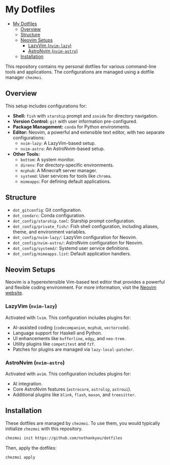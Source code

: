 # My Dotfiles

<!--toc:start-->
- [My Dotfiles](#my-dotfiles)
  - [Overview](#overview)
  - [Structure](#structure)
  - [Neovim Setups](#neovim-setups)
    - [LazyVim (`nvim-lazy`)](#lazyvim-nvim-lazy)
    - [AstroNvim (`nvim-astro`)](#astronvim-nvim-astro)
  - [Installation](#installation)
<!--toc:end-->

This repository contains my personal dotfiles for various command-line tools
and applications. The configurations are managed using a dotfile manager `chezmoi`.

## Overview

This setup includes configurations for:

- **Shell:** `fish` with `starship` prompt and `zoxide` for directory navigation.
- **Version Control:** `git` with user information pre-configured.
- **Package Management:** `conda` for Python environments.
- **Editor:** Neovim, a powerful and extensible text editor, with two separate configurations:
  - `nvim-lazy`: A LazyVim-based setup.
  - `nvim-astro`: An AstroNvim-based setup.
- **Other Tools:**
  - `bottom`: A system monitor.
  - `direnv`: For directory-specific environments.
  - `mcphub`: A Minecraft server manager.
  - `systemd`: User services for tools like `chroma`.
  - `mimeapps`: For defining default applications.

## Structure

- `dot_gitconfig`: Git configuration.
- `dot_condarc`: Conda configuration.
- `dot_config/starship.toml`: Starship prompt configuration.
- `dot_config/private_fish/`: Fish shell configuration, including aliases,
  theme, and environment variables.
- `dot_config/nvim-lazy/`: LazyVim configuration for Neovim.
- `dot_config/nvim-astro/`: AstroNvim configuration for Neovim.
- `dot_config/systemd/`: Systemd user service definitions.
- `dot_config/mimeapps.list`: Default application handlers.

## Neovim Setups

Neovim is a hyperextensible Vim-based text editor that provides a powerful and
flexible coding environment. For more information, visit the [Neovim website](https://neovim.io/).

### LazyVim (`nvim-lazy`)

Activated with `lvim`. This configuration includes plugins for:

- AI-assisted coding (`codecompanion`, `mcphub`, `vectorcode`).
- Language support for Haskell and Python.
- UI enhancements like `bufferline`, `edgy`, and `neo-tree`.
- Utility plugins like `competitest` and `fzf`.
- Patches for plugins are managed via `lazy-local-patcher`.

### AstroNvim (`nvim-astro`)

Activated with `avim`. This configuration includes plugins for:

- AI integration.
- Core AstroNvim features (`astrocore`, `astrolsp`, `astroui`).
- Additional plugins like `blink`, `flash`, `mason`, and `treesitter`.

## Installation

These dotfiles are managed by `chezmoi`. To use them, you
would typically initialize `chezmoi` with this repository.

```bash
chezmoi init https://github.com/nothankyou/dotfiles
```

Then, apply the dotfiles:

```bash
chezmoi apply
```
